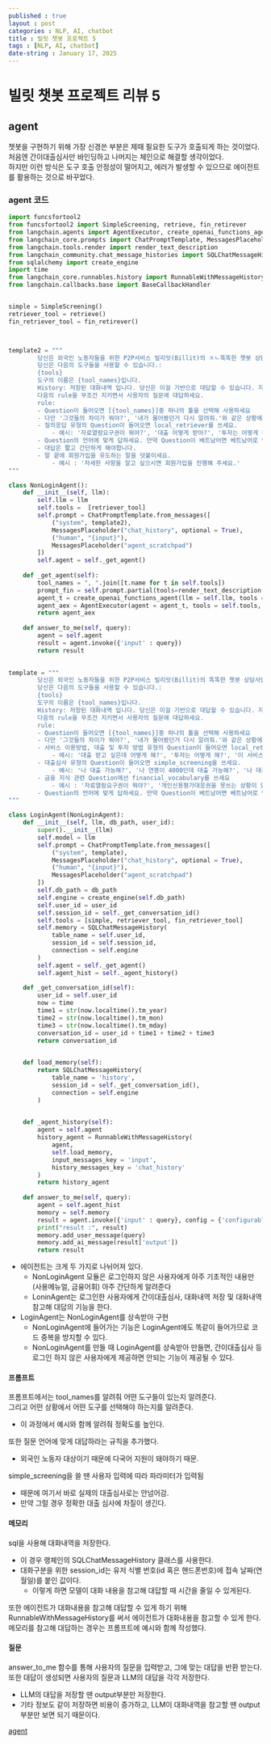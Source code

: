 ```yaml
---
published : true
layout : post
categories : NLP, AI, chatbot
title : 빌릿 챗봇 프로젝트 5
tags : [NLP, AI, chatbot]
date-string : January 17, 2025
---
```


# 빌릿 챗봇 프로젝트 리뷰 5

## agent

챗봇을 구현하기 위해 가장 신경쓴 부분은 제때 필요한 도구가 호출되게 하는 것이었다.\
처음엔 간이대출심사만 바인딩하고 나머지는 체인으로 해결할 생각이었다.\
하지만 이런 방식은 도구 호출 안정성이 떨어지고, 에러가 발생할 수 있으므로 에이전트를 활용하는 것으로 바꾸었다.

### agent 코드

```python
import funcsfortool2
from funcsfortool2 import SimpleScreening, retrieve, fin_retirever
from langchain.agents import AgentExecutor, create_openai_functions_agent
from langchain_core.prompts import ChatPromptTemplate, MessagesPlaceholder
from langchain.tools.render import render_text_description
from langchain_community.chat_message_histories import SQLChatMessageHistory
from sqlalchemy import create_engine
import time
from langchain_core.runnables.history import RunnableWithMessageHistory
from langchain.callbacks.base import BaseCallbackHandler


simple = SimpleScreening()
retriever_tool = retrieve()
fin_retriever_tool = fin_retirever()



template2 = """
        당신은 외국인 노동자들을 위한 P2P서비스 빌리잇(Billit)의 ㅈㄴ똑똑한 챗봇 상담사입니다.
        당신은 다음의 도구들을 사용할 수 있습니다.:
        {tools}
        도구의 이름은 {tool_names}입니다.
        History: 저장된 대화내역 입니다. 당신은 이걸 기반으로 대답할 수 있습니다. 자세한 예시는 rule에 있습니다.:{chat_history}
        다음의 rule을 무조건 지키면서 사용자의 질문에 대답하세요.
        rule:
        - Question이 들어오면 [{tool_names}]중 하나의 툴을 선택해 사용하세요
        - 다만 '그것들의 차이가 뭐야?', '내가 물어봤던거 다시 알려줘.'와 같은 상황에선 회원가입을 유도하는 답을 하세요.
        - 질의응답 유형의 Question이 들어오면 local_retriever를 쓰세요.
            - 예시: '자료열람요구권이 뭐야?', '대출 어떻게 받아?', '투자는 어떻게 해?'와 같은 상황에선 local_retriever를 쓰세요.
        - Question의 언어에 맞게 답하세요. 만약 Question이 베트남어면 베트남어로 답하세요. Question이 한국어면 한국어로 답하세요. Question의 언어를 모르면 영어로 답하세요.
        - 대답은 짧고 간단하게 해야합니다.
        - 말 끝에 회원가입을 유도하는 말을 덧붙이세요.
            - 예시 : '자세한 사항을 알고 싶으시면 회원가입을 진행해 주세요.'
"""

class NonLoginAgent():
    def __init__(self, llm):
        self.llm = llm
        self.tools =  [retriever_tool]
        self.prompt = ChatPromptTemplate.from_messages([
            ("system", template2),
            MessagesPlaceholder("chat_history", optional = True),
            ("human", "{input}"),
            MessagesPlaceholder("agent_scratchpad")
        ])
        self.agent = self._get_agent()
    
    def _get_agent(self):
        tool_names = ", ".join([t.name for t in self.tools])
        prompt_fin = self.prompt.partial(tools=render_text_description(self.tools), tool_names=tool_names)
        agent_t = create_openai_functions_agent(llm = self.llm, tools = self.tools, prompt = prompt_fin)
        agent_aex = AgentExecutor(agent = agent_t, tools = self.tools, handle_parsing_errors=True, max_iterations = 15, verbose=False)
        return agent_aex
    
    def answer_to_me(self, query):
        agent = self.agent
        result = agent.invoke({'input' : query})
        return result
    

template = """
        당신은 외국인 노동자들을 위한 P2P서비스 빌리잇(Billit)의 똑똑한 챗봇 상담사입니다.
        당신은 다음의 도구들을 사용할 수 있습니다.:
        {tools}
        도구의 이름은 {tool_names}입니다.
        History: 저장된 대화내역 입니다. 당신은 이걸 기반으로 대답할 수 있습니다. 자세한 예시는 rule에 있습니다.:{chat_history}
        다음의 rule을 무조건 지키면서 사용자의 질문에 대답하세요.
        rule:
        - Question이 들어오면 [{tool_names}]중 하나의 툴을 선택해 사용하세요
        - 다만 '그것들의 차이가 뭐야?', '내가 물어봤던거 다시 알려줘.'와 같은 상황에선 History만 쓰세요.
        - 서비스 이용방법, 대출 및 투자 방법 유형의 Question이 들어오면 local_retriever를 쓰세요.
            - 예시: '대출 받고 싶은데 어떻게 해?', '투자는 어떻게 해?', '이 서비스는 뭐하는 서비스야?', '서비스 이용방법 알려줘'와 같은 상황에선 local_retriever를 쓰세요.
        - 대출심사 유형의 Question이 들어오면 simple_screening을 쓰세요.
            - 예시: '나 대출 가능해?', '나 연봉이 4000인데 대출 가능해?', '나 대출 가능한지 봐줘.'와 같은 상황에서 simple_screening을 쓰세요.
        - 금융 지식 관련 Question에선 financial_vocabulary를 쓰세요
            - 예시 : '자료열람요구권이 뭐야?', '개인신용평가대응권을 못쓰는 상황이 있어?', '인지세가 뭐야?', '인지세는 누가, 얼마나 부담해?'와 같은 질문이 들어오면 financial_vocabulary를 쓰세요.
        - Question의 언어에 맞게 답하세요. 만약 Question이 베트남어면 베트남어로 답하세요. Question이 한국어면 한국어로 답하세요. Question의 언어를 모르면 영어로 답하세요.
"""

class LoginAgent(NonLoginAgent):
    def __init__(self, llm, db_path, user_id):
        super().__init__(llm)
        self.model = llm
        self.prompt = ChatPromptTemplate.from_messages([
            ("system", template),
            MessagesPlaceholder("chat_history", optional = True),
            ("human", "{input}"),
            MessagesPlaceholder("agent_scratchpad")
        ])
        self.db_path = db_path
        self.engine = create_engine(self.db_path)
        self.user_id = user_id
        self.session_id = self._get_conversation_id()
        self.tools = [simple, retriever_tool, fin_retriever_tool]
        self.memory = SQLChatMessageHistory(
            table_name = self.user_id,
            session_id = self.session_id,
            connection = self.engine
        )
        self.agent = self._get_agent()
        self.agent_hist = self._agent_history()
    
    def _get_conversation_id(self):
        user_id = self.user_id
        now = time
        time1 = str(now.localtime().tm_year)
        time2 = str(now.localtime().tm_mon)
        time3 = str(now.localtime().tm_mday)
        conversation_id = user_id + time1 + time2 + time3
        return conversation_id

    
    def load_memory(self):
        return SQLChatMessageHistory(
            table_name = 'history',
            session_id = self._get_conversation_id(),
            connection = self.engine
        )
    

    def _agent_history(self):
        agent = self.agent
        history_agent = RunnableWithMessageHistory(
            agent,
            self.load_memory,
            input_messages_key = 'input',
            history_messages_key = 'chat_history'
        )
        return history_agent
    
    def answer_to_me(self, query):
        agent = self.agent_hist
        memory = self.memory
        result = agent.invoke({'input' : query}, config = {'configurable' : {'session_id' : self.session_id}})
        print("result :", result)
        memory.add_user_message(query)
        memory.add_ai_message(result['output'])
        return result
```

- 에이전트는 크게 두 가지로 나뉘어져 있다.
    - NonLoginAgent 모듈은 로그인하지 않은 사용자에게 아주 기초적인 내용만(사용메뉴얼, 금융어휘) 아주 간단하게 알려준다
    - LoninAgent는 로그인한 사용자에게 간이대출심사, 대화내역 저장 및 대화내역 참고해 대답의 기능을 한다.
- LoginAgent는 NonLoginAgent를 상속받아 구현
    - NonLoginAgent에 들어가는 기능은 LoginAgent에도 똑같이 들어가므로 코드 중복을 방지할 수 있다.
    - NonLoginAgent를 만들 때 LoginAgent를 상속받아 만들면, 간이대출심사 등 로그인 하지 않은 사용자에게 제공하면 안되는 기능이 제공될 수 있다.

#### 프롬프트
프롬프트에서는 tool_names를 알려줘 어떤 도구들이 있는지 알려준다.\
그리고 어떤 상황에서 어떤 도구를 선택해야 하는지를 알려준다.
- 이 과정에서 예시와 함께 알려줘 정확도를 높인다.

또한 질문 언어에 맞게 대답하라는 규칙을 추가했다.
- 외국인 노동자 대상이기 때문에 다국어 지원이 돼야하기 때문.

simple_screening을 쓸 땐 사용자 입력에 따라 파라미터가 입력됨
- 때문에 여기서 바로 실제의 대출심사로는 안넘어감.
- 만약 그럴 경우 정확한 대출 심사에 차질이 생긴다.

#### 메모리
sql을 사용해 대화내역을 저장한다.
- 이 경우 랭체인의 SQLChatMessageHistory 클래스를 사용한다.
- 대화구분을 위한 session_id는 유저 식별 번호(id 혹은 핸드폰번호)에 접속 날짜(연월일)를 붙인 값이다.
    - 이렇게 하면 모델이 대화 내용을 참고해 대답할 때 시간을 줄일 수 있게된다.

또한 에이전트가 대화내용을 참고해 대답할 수 있게 하기 위해 RunnableWithMessageHistory를 써서 에이전트가 대화내용을 참고할 수 있게 한다.\
메모리를 참고해 대답하는 경우는 프롬프트에 예시와 함께 작성했다.

#### 질문
answer_to_me 함수를 통해 사용자의 질문을 입력받고, 그에 맞는 대답을 반환 받는다.\
또한 대답이 생성되면 사용자의 질문과 LLM의 대답을 각각 저장한다.
- LLM의 대답을 저장할 땐 output부분만 저장한다.
- 기타 정보도 같이 저장하면 비용이 증가하고, LLM이 대화내역을 참고할 땐 output부분만 보면 되기 때문이다.

[agent](https://github.com/jayiuk/MLOps_chatbot/blob/main/agentver2.py)